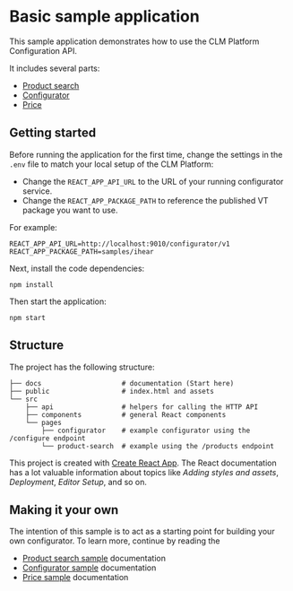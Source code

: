 # Basic sample application

This sample application demonstrates how to use the CLM Platform Configuration API.

It includes several parts:

- [Product search](docs/PRODUCT_SEARCH.md)
- [Configurator](docs/CONFIGURATOR.md)
- [Price](docs/PRICE.md)

## Getting started

Before running the application for the first time, change the settings in the `.env` file to match your local setup of the CLM Platform:

- Change the `REACT_APP_API_URL` to the URL of your running configurator service.
- Change the `REACT_APP_PACKAGE_PATH` to reference the published VT package you want to use.

For example:

```
REACT_APP_API_URL=http://localhost:9010/configurator/v1
REACT_APP_PACKAGE_PATH=samples/ihear
```

Next, install the code dependencies:

```
npm install
```

Then start the application:

```
npm start
```

## Structure

The project has the following structure:

```
├── docs                    # documentation (Start here)
├── public                  # index.html and assets
└── src
    ├── api                 # helpers for calling the HTTP API
    ├── components          # general React components
    └── pages
        ├── configurator    # example configurator using the /configure endpoint
        └── product-search  # example using the /products endpoint

```

This project is created with [Create React App](https://facebook.github.io/create-react-app/). The React documentation has a lot valuable information about topics like _Adding styles and assets_, _Deployment_, _Editor Setup_, and so on.

## Making it your own

The intention of this sample is to act as a starting point for building your own configurator. To learn more, continue by reading the

- [Product search sample](docs/PRODUCT_SEARCH.md) documentation
- [Configurator sample](docs/CONFIGURATOR.md) documentation
- [Price sample](docs/PRICE.md) documentation
